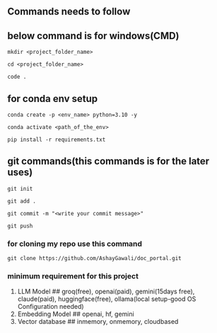 ## Commands needs to follow

## below command is for windows(CMD)

```
mkdir <project_folder_name>
```

```
cd <project_folder_name>
```

```
code .
```

## for conda env setup

```
conda create -p <env_name> python=3.10 -y
```

```
conda activate <path_of_the_env>
```

```
pip install -r requirements.txt
```

## git commands(this commands is for the later uses)

```
git init
```

```
git add .
```

```
git commit -m "<write your commit message>"
```

```
git push
```
### for cloning my repo use this command

```
git clone https://github.com/AshayGawali/doc_portal.git
```

### minimum requirement for this project
1. LLM Model ## groq(free), openai(paid), gemini(15days free), claude(paid), huggingface(free), ollama(local setup-good OS Configuration needed)
2. Embedding Model ## openai, hf, gemini
3. Vector database ## inmemory, onmemory, cloudbased
